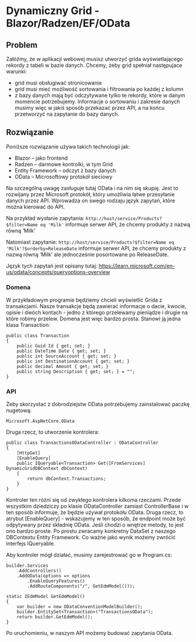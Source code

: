 # Dynamiczny Grid - Blazor/Radzen/EF/OData
## Problem
Załóżmy, że w aplikacji webowej musisz utworzyć grida wyświetlającego rekordy z tabeli w bazie danych. Chcemy, żeby grid spełniał następujace warunki:
- grid musi obsługiwać stronicowanie
- grid musi mieć możliwość sortowania i filtrowania po każdej z kolumn
- z bazy danych mają być odczytywane tylko te rekordy, które w danym momencie potrzebujemy. Informacje o sortowaniu i zakresie danych musimy więc w jakiś sposób przekazać przez API, a na końcu przetworzyć na zapytanie do bazy danych.
## Rozwiązanie
Poniższe rozwiązanie używa takich technologii jak:
- Blazor – jako frontend
- Radzen – darmowe kontrolki, w tym Grid
- Entity Framework – odczyt z bazy danych
- OData – Microsoftowy protokół sieciowy

Na szczególną uwagę zasługuje tutaj OData i na nim się skupię. Jest to rozwijany przez Microsoft protokół, który umożliwia łatwe przesyłanie danych przez API. Wprowadza on swego rodzaju język zapytań, które można kierować do API.

Na przykład wysłanie zapytania:
```http://host/service/Products?$filter=Name eq 'Milk'```
informuje serwer API, że chcemy produkty z nazwą równą ‘Milk’

Natomiast zapytanie:
```http://host/service/Products?$filter=Name eq 'Milk'?$orderby=ReleaseDate```
informuje serwer API, że chcemy produkty z nazwą równą ‘Milk’ ale jednocześnie posortowane po ReleaseDate.

Język tych zapytań jest opisany tutaj:
https://learn.microsoft.com/en-us/odata/concepts/queryoptions-overview
### Domena
W przykładowym programie będziemy chcieli wyświetlić Grida z transakcjami. Nasze transakcje będą zawierać informacje o dacie, kwocie, opisie i dwóch kontach - jedno z którego przelewamy pieniądze i drugie na które robimy przelew. Domena jest więc bardzo prosta. Stanowi ją jedna klasa Transaction:
```
public class Transaction
{
    public Guid Id { get; set; }
    public DateTime Date { get; set; }
    public int SourceAccount { get; set; }
    public int DestinationAccount { get; set; }
    public decimal Amount { get; set; }
    public string Description { get; set; } = "";
}
```
### API
Żeby skorzystać z dobrodziejstw OData potrzebujemy zainstalować paczkę nugetową:
```
Microsoft.AspNetCore.OData
```
Druga rzecz, to utworzenie kontrolera:
```
public class TransactionsODataController : ODataController
{
    [HttpGet]
    [EnableQuery]
    public IQueryable<Transaction> Get([FromServices] DynamicGridDBContext dbContext)
    {
        return dbContext.Transactions;
    }
}
```
Kontroler ten różni się od zwykłego kontrolera kilkoma rzeczami. Przede wszystkim dziedziczy po klasie ODataController zamiast ControllerBase i w ten sposób informuje, że będzie używał protokółu OData. Druga rzecz, to atrybut [EnableQuery] - wskazujemy w ten sposób, że endpoint może być odpytywany przez składnię OData. Jeśli chodzi o wnętrze metody, to jest ono bardzo proste. Po prostu zwracamy konkretny DataSet z naszego DBContextu Entity Framework. Co ważne jako wynik możemy zwrócić interfejs IQueryable.

Aby kontroler mógł działać, musimy zarejestrować go w Program.cs:
```
builder.Services
    .AddControllers()
    .AddOData(options => options
        .EnableQueryFeatures()
        .AddRouteComponents("/", GetEdmModel()));

static IEdmModel GetEdmModel()
{
    var builder = new ODataConventionModelBuilder();
    builder.EntitySet<Transaction>("TransactionsOData");
    return builder.GetEdmModel();
}
```

Po uruchomieniu, w naszym API możemy budować zapytania OData.

